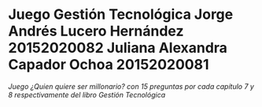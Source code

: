 # Juego Gestión Tecnológica  Jorge Andrés Lucero Hernández 20152020082 Juliana Alexandra Capador Ochoa 20152020081
*Juego ¿Quien quiere ser millonario? con 15 preguntas por cada capítulo 7 y 8 respectivamente del libro Gestión Tecnológica*

